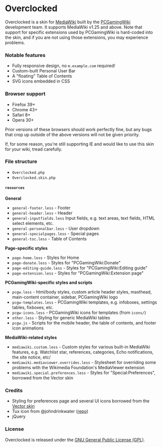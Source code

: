 Overclocked
========

Overclocked is a skin for [MediaWiki](https://www.mediawiki.org/wiki/MediaWiki) built by the [PCGamingWiki](http://pcgamingwiki.com) development team. It supports MediaWiki v1.25 and above. Note that support for specific extensions used by PCGamingWiki is hard-coded into the skin, and if you are not using those extensions, you may experience problems.


### Notable features

* Fully responsive design, no `m.example.com` required!
* Custom-built Personal User Bar
* A "floating" Table of Contents
* SVG icons embedded in CSS


### Browser support
* Firefox 39+
* Chrome 43+
* Safari 8+
* Opera 30+

Prior versions of these browsers should work perfectly fine, but any bugs that crop up outside of the above versions will not be given priority.

If, for some reason, you're still supporting IE and would like to use this skin for your wiki, tread carefully.


### File structure

* `Overclocked.php`
* `Overclocked.skin.php`

#### `resources`

**General**
* `general-footer.less` - Footer
* `general-header.less` - Header
* `general-inputfields.less` Input fields, e.g. text areas, text fields, HTML select elements, etc.
* `general-personalbar.less` - User dropdown
* `general-specialpages.less` - Special pages
* `general-toc.less` - Table of Contents

**Page-specific styles**
* `page-home.less` - Styles for Home
* `page-donate.less` - Styles for "PCGamingWiki:Donate"
* `page-editing-guide.less` - Styles for "PCGamingWiki:Editing guide"
* `page-extension.less` - Styles for "PCGamingWiki:Extension page"

**PCGamingWiki-specific styles and scripts**
* `pcgw.less` - html/body styles, custom article header styles, masthead, main-content container, sidebar, PCGamingWiki logo
* `pcgw-templates.less` - PCGamingWiki templates, e.g. infoboxes, settings tables, fixboxes, etc.
* `pcgw-icons.less` - PCGamingWiki icons for templates (from `icons/`)
* `other.less` - Styling for generic MediaWiki tables
* `pcgw.js` - Scripts for the mobile header, the table of contents, and footer icon animations

**MediaWiki-related styles**
* `mediawiki.custom.less` - Custom styles for various built-in MediaWiki features, e.g. Watchlist star, references, categories, Echo notifications, the site notice, etc/
* `mediawiki.mediaviewer.overrides.less` - Stylesheet for overriding some problems with the Wikimedia Foundation's MediaViewer extension
* `mediawiki.special.preferences.less` - Styles for "Special:Preferences", borrowed from the Vector skin


### Credits

* Styling for preferences page and several UI icons borrowed from the [Vector skin](https://www.mediawiki.org/wiki/Skin:Vector)
* Tux icon from @johndrinkwater ([repo](https://github.com/johndrinkwater/svg-tux))
* jQuery


### License

Overclocked is released under the [GNU General Public License (GPL)](http://opensource.org/licenses/GPL-2.0).
